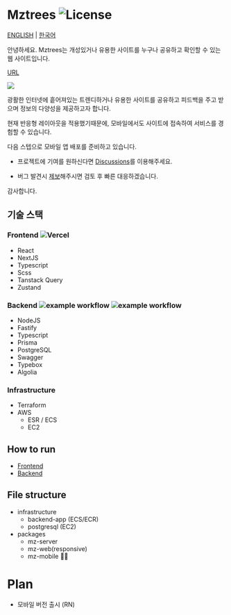 # Mztrees ![License](https://img.shields.io/badge/license-MIT-blue)

[ENGLISH](/README.md) | [한국어](/README-ko.md)

안녕하세요. Mztrees는 개성있거나 유용한 사이트를 누구나 공유하고 확인할 수 있는 웹 사이트입니다.

[URL](https://www.mztrees.com)

![](https://img.mztrees.com/og-image.png)

광활한 인터넷에 흩어져있는 트렌디하거나 유용한 사이트를 공유하고 피드백을 주고 받으며 정보의 다양성을 제공하고자 합니다.

현재 반응형 레이아웃을 적용했기때문에, 모바일에서도 사이트에 접속하여 서비스를 경험할 수 있습니다.

다음 스텝으로 모바일 앱 배포를 준비하고 있습니다.

- 프로젝트에 기여를 원하신다면 [Discussions](https://github.com/shseok/mztrees/discussions/categories/announcements)를 이용해주세요.

- 버그 발견시 [제보](https://github.com/shseok/mztrees/issues)해주시면 검토 후 빠른 대응하겠습니다.

감사합니다.

## 기술 스택

### Frontend ![Vercel](https://therealsujitk-vercel-badge.vercel.app/?app=mz-tau)

- React
- NextJS
- Typescript
- Scss
- Tanstack Query
- Zustand

### Backend ![example workflow](https://github.com/shseok/mztrees/actions/workflows/deploy.yml/badge.svg) ![example workflow](https://github.com/shseok/mztrees/actions/workflows/deploy-worker.yml/badge.svg)

- NodeJS
- Fastify
- Typescript
- Prisma
- PostgreSQL
- Swagger
- Typebox
- Algolia

### Infrastructure

- Terraform
- AWS
  - ESR / ECS
  - EC2

## How to run

- [Frontend](packages/mz-client/README-ko.md)
- [Backend](packages/mz-server/README-ko.md)

## File structure

- infrastructure
  - backend-app (ECS/ECR)
  - postgresql (EC2)
- packages
  - mz-server
  - mz-web(responsive)
  - mz-mobile 🏃‍♀️

# Plan

- 모바일 버전 출시 (RN)

